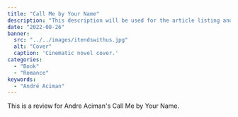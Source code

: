 ```yaml
---
title: "Call Me by Your Name"
description: "This description will be used for the article listing and search results on Google."
date: "2022-08-26"
banner:
  src: "../../images/itendswithus.jpg"
  alt: "Cover"
  caption: 'Cinematic novel cover.'
categories:
  - "Book"
  - "Romance"
keywords:
  - "André Aciman"
---
```


This is a review for Andre Aciman's Call Me by Your Name.